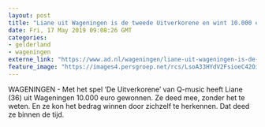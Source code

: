 ```yaml
---
layout: post
title: "Liane uit Wageningen is de tweede Uitverkorene en wint 10.000 euro"
date: Fri, 17 May 2019 09:08:26 GMT
categories: 
- gelderland 
- wageningen 
externe_link: "https://www.ad.nl/wageningen/liane-uit-wageningen-is-de-tweede-uitverkorene-en-wint-10-000-euro~a6520c52/"
feature_image: "https://images4.persgroep.net/rcs/LsoA33HYdV2FsioeC42OiVuFjA4/diocontent/148591720/_fitwidth/400/?appId=21791a8992982cd8da851550a453bd7f&quality=0.7"
---
```


WAGENINGEN - Met het spel ‘De Uitverkorene’ van Q-music heeft Liane (36) uit Wageningen 10.000 euro gewonnen. Ze deed mee, zonder het te weten. En ze kon het bedrag winnen door zichzelf te herkennen. Dat deed ze binnen de tijd.
